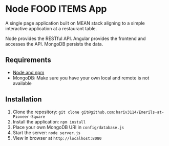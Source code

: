 # Node FOOD ITEMS App

A single page application built on MEAN stack aligning to a simple interactive application at a restaurant table.

Node provides the RESTful API. Angular provides the frontend and accesses the API. MongoDB persists the data.

## Requirements

- [Node and npm](http://nodejs.org)
- MongoDB: Make sure you have your own local and remote is not available

## Installation


1. Clone the repository: `git clone git@github.com:hariv3114/Emerils-at-Pioneer-Square`
2. Install the application: `npm install`
3. Place your own MongoDB URI in `config/database.js`
3. Start the server: `node server.js`
4. View in browser at `http://localhost:8080`
